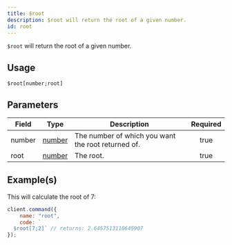 ```yaml
---
title: $root
description: $root will return the root of a given number.
id: root
---
```


`$root` will return the root of a given number.

## Usage

```aoi
$root[number;root]
```

## Parameters

| Field  | Type                                                                                              | Description                                        | Required |
| ------ | ------------------------------------------------------------------------------------------------- | -------------------------------------------------- | :------: |
| number | [number](https://developer.mozilla.org/en-US/docs/Web/JavaScript/Reference/Global_Objects/Number) | The number of which you want the root returned of. |   true   |
| root   | [number](https://developer.mozilla.org/en-US/docs/Web/JavaScript/Reference/Global_Objects/Number) | The root.                                          |   true   |

## Example(s)

This will calculate the root of 7:

```js
client.command({
    name: "root",
    code: `
  $root[7;2]` // returns: 2.6457513110645907
});
```
